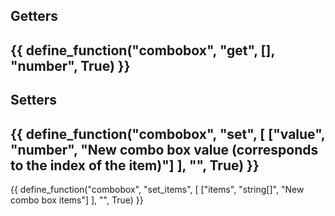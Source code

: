 ## Getters
{{ define_function("combobox", "get", [], "number", True) }}
---
## Setters
{{ define_function("combobox", "set", [
    ["value", "number", "New combo box value (corresponds to the index of the item)"]
], "", True) }}
---
{{ define_function("combobox", "set_items", [
    ["items", "string[]", "New combo box items"]
], "", True) }}